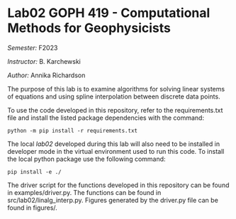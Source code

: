 # Lab02 GOPH 419 - Computational Methods for Geophysicists
*Semester:* F2023

*Instructor:* B. Karchewski

*Author:* Annika Richardson

The purpose of this lab is to examine algorithms for solving linear systems of equations and using spline interpolation between discrete data points.

To use the code developed in this repository, refer to the requirements.txt file and install the listed package dependencies with the command:

    python -m pip install -r requirements.txt

The local *lab02* developed during this lab will also need to be installed in developer mode in the virtual environment used to run this code. To install the local python package use the following command:

    pip install -e ./

The driver script for the functions developed in this repository can be found in examples/driver.py. The functions can be found in src/lab02/linalg_interp.py. Figures generated by the driver.py file can be found in figures/.
